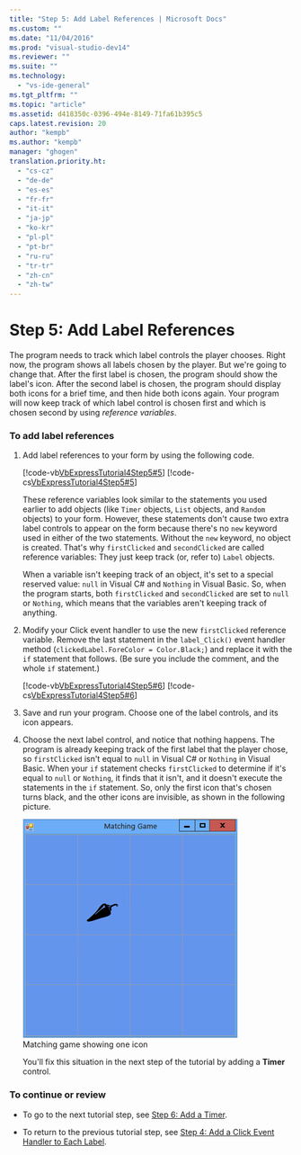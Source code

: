 ```yaml
---
title: "Step 5: Add Label References | Microsoft Docs"
ms.custom: ""
ms.date: "11/04/2016"
ms.prod: "visual-studio-dev14"
ms.reviewer: ""
ms.suite: ""
ms.technology: 
  - "vs-ide-general"
ms.tgt_pltfrm: ""
ms.topic: "article"
ms.assetid: d418350c-0396-494e-8149-71fa61b395c5
caps.latest.revision: 20
author: "kempb"
ms.author: "kempb"
manager: "ghogen"
translation.priority.ht: 
  - "cs-cz"
  - "de-de"
  - "es-es"
  - "fr-fr"
  - "it-it"
  - "ja-jp"
  - "ko-kr"
  - "pl-pl"
  - "pt-br"
  - "ru-ru"
  - "tr-tr"
  - "zh-cn"
  - "zh-tw"
---
```

# Step 5: Add Label References
The program needs to track which label controls the player chooses. Right now, the program shows all labels chosen by the player. But we're going to change that. After the first label is chosen, the program should show the label's icon. After the second label is chosen, the program should display both icons for a brief time, and then hide both icons again. Your program will now keep track of which label control is chosen first and which is chosen second by using *reference variables*.  
  
### To add label references  
  
1.  Add label references to your form by using the following code.  
  
     [!code-vb[VbExpressTutorial4Step5#5](../ide/codesnippet/VisualBasic/step-5-add-label-references_1.vb)]
     [!code-cs[VbExpressTutorial4Step5#5](../ide/codesnippet/CSharp/step-5-add-label-references_1.cs)]  
  
     These reference variables look similar to the statements you used earlier to add objects (like `Timer` objects, `List` objects, and `Random` objects) to your form. However, these statements don't cause two extra label controls to appear on the form because there's no `new` keyword used in either of the two statements. Without the `new` keyword, no object is created. That's why `firstClicked` and `secondClicked` are called reference variables: They just keep track (or, refer to) `Label` objects.  
  
     When a variable isn't keeping track of an object, it's set to a special reserved value: `null` in Visual C# and `Nothing` in Visual Basic. So, when the program starts, both `firstClicked` and `secondClicked` are set to `null` or `Nothing`, which means that the variables aren't keeping track of anything.  
  
2.  Modify your Click event handler to use the new `firstClicked` reference variable. Remove the last statement in the `label_Click()` event handler method (`clickedLabel.ForeColor = Color.Black;`) and replace it with the `if` statement that follows. (Be sure you include the comment, and the whole `if` statement.)  
  
     [!code-vb[VbExpressTutorial4Step5#6](../ide/codesnippet/VisualBasic/step-5-add-label-references_2.vb)]
     [!code-cs[VbExpressTutorial4Step5#6](../ide/codesnippet/CSharp/step-5-add-label-references_2.cs)]  
  
3.  Save and run your program. Choose one of the label controls, and its icon appears.  
  
4.  Choose the next label control, and notice that nothing happens. The program is already keeping track of the first label that the player chose, so `firstClicked` isn't equal to `null` in Visual C# or `Nothing` in Visual Basic. When your `if` statement checks `firstClicked` to determine if it's equal to `null` or `Nothing`, it finds that it isn't, and it doesn't execute the statements in the `if` statement. So, only the first icon that's chosen turns black, and the other icons are invisible, as shown in the following picture.  
  
     ![Matching game showing one icon](../ide/media/express_tut4step5.png "Express_Tut4Step5")  
Matching game showing one icon  
  
     You'll fix this situation in the next step of the tutorial by adding a **Timer** control.  
  
### To continue or review  
  
-   To go to the next tutorial step, see [Step 6: Add a Timer](../ide/step-6-add-a-timer.md).  
  
-   To return to the previous tutorial step, see [Step 4: Add a Click Event Handler to Each Label](../ide/step-4-add-a-click-event-handler-to-each-label.md).
